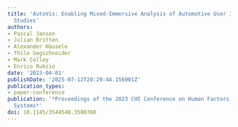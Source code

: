 ```yaml
---
title: 'AutoVis: Enabling Mixed-Immersive Analysis of Automotive User Interface Interaction
  Studies'
authors:
- Pascal Jansen
- Julian Britten
- Alexander Häusele
- Thilo Segschneider
- Mark Colley
- Enrico Rukzio
date: '2023-04-01'
publishDate: '2025-07-12T20:29:44.156901Z'
publication_types:
- paper-conference
publication: '*Proceedings of the 2023 CHI Conference on Human Factors in Computing
  Systems*'
doi: 10.1145/3544548.3580760
---
```

